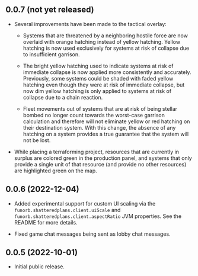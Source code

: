 ## 0.0.7 (not yet released)

* Several improvements have been made to the tactical overlay:

  * Systems that are threatened by a neighboring hostile force are now overlaid with orange hatching instead of yellow hatching. Yellow hatching is now used exclusively for systems at risk of collapse due to insufficient garrison.

  * The bright yellow hatching used to indicate systems at risk of immediate collapse is now applied more consistently and accurately. Previously, some systems could be shaded with faded yellow hatching even though they were at risk of immediate collapse, but now dim yellow hatching is only applied to systems at risk of collapse due to a chain reaction.

  * Fleet movements out of systems that are at risk of being stellar bombed no longer count towards the worst-case garrison calculation and therefore will not eliminate yellow or red hatching on their destination system. With this change, the absence of any hatching on a system provides a true guarantee that the system will not be lost.

* While placing a terraforming project, resources that are currently in surplus are colored green in the production panel, and systems that only provide a single unit of that resource (and provide no other resources) are highlighted green on the map.

## 0.0.6 (2022-12-04)

* Added experimental support for custom UI scaling via the `funorb.shatteredplans.client.uiScale` and `funorb.shatteredplans.client.aspectRatio` JVM properties. See the README for more details.

* Fixed game chat messages being sent as lobby chat messages.

## 0.0.5 (2022-10-01)

* Initial public release.
